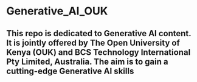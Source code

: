 # Generative_AI_OUK 
## This repo is dedicated to Generative AI content. It is jointly offered by The Open University of Kenya (OUK) and BCS Technology International Pty Limited, Australia. The aim is to gain a cutting-edge Generative AI skills